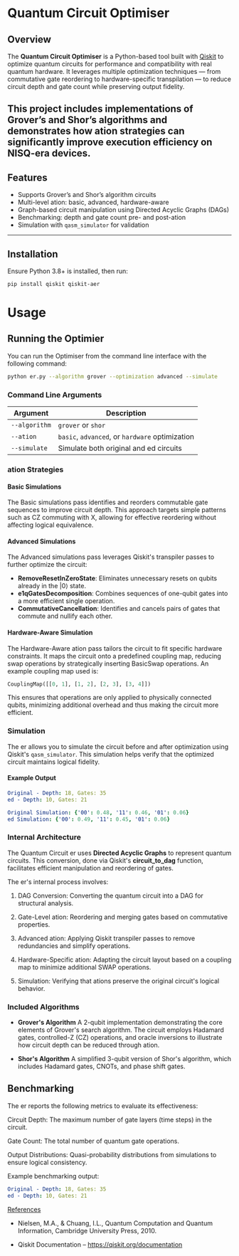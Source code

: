 #  Quantum Circuit Optimiser

##  Overview

The **Quantum Circuit Optimiser** is a Python-based tool built with [Qiskit](https://qiskit.org/) to optimize quantum circuits for performance and compatibility with real quantum hardware. It leverages multiple optimization techniques — from commutative gate reordering to hardware-specific transpilation — to reduce circuit depth and gate count while preserving output fidelity.

This project includes implementations of **Grover’s** and **Shor’s** algorithms and demonstrates how ation strategies can significantly improve execution efficiency on NISQ-era devices.
---
##  Features

-  Supports Grover’s and Shor’s algorithm circuits  
-  Multi-level ation: basic, advanced, hardware-aware  
-  Graph-based circuit manipulation using Directed Acyclic Graphs (DAGs)  
-  Benchmarking: depth and gate count pre- and post-ation  
-  Simulation with `qasm_simulator` for validation  

---

##  Installation

Ensure Python 3.8+ is installed, then run:

```bash
pip install qiskit qiskit-aer
```
# Usage

## Running the Optimier

You can run the Optimiser from the command line interface with the following command:

```bash
python er.py --algorithm grover --optimization advanced --simulate
```
### Command Line Arguments

| Argument         | Description                                                  |
|------------------|--------------------------------------------------------------|
| `--algorithm`    | `grover` or `shor` |
| `--ation` | `basic`, `advanced`, or `hardware` optimization                     |
| `--simulate`     | Simulate both original and ed circuits                       |


### ation Strategies

####  Basic Simulations
The Basic simulations pass identifies and reorders commutable gate sequences to improve circuit depth. This approach targets simple patterns such as CZ commuting with X, allowing for effective reordering without affecting logical equivalence.

#### Advanced Simulations
The Advanced simulations pass leverages Qiskit's transpiler passes to further optimize the circuit:

- **RemoveResetInZeroState**: Eliminates unnecessary resets on qubits already in the |0⟩ state.
- **e1qGatesDecomposition**: Combines sequences of one-qubit gates into a more efficient single operation.
- **CommutativeCancellation**: Identifies and cancels pairs of gates that commute and nullify each other.

####  Hardware-Aware Simulation
The Hardware-Aware ation pass tailors the circuit to fit specific hardware constraints. It maps the circuit onto a predefined coupling map, reducing swap operations by strategically inserting BasicSwap operations. An example coupling map used is:

```python
CouplingMap([[0, 1], [1, 2], [2, 3], [3, 4]])
```
This ensures that operations are only applied to physically connected qubits, minimizing additional overhead and thus making the circuit more efficient.

### Simulation
The er allows you to simulate the circuit before and after optimization using Qiskit's `qasm_simulator`. This simulation helps verify that the optimized circuit maintains logical fidelity.

#### Example Output
```yaml
Original - Depth: 18, Gates: 35
ed - Depth: 10, Gates: 21

Original Simulation: {'00': 0.48, '11': 0.46, '01': 0.06}
ed Simulation: {'00': 0.49, '11': 0.45, '01': 0.06}
```
### Internal Architecture

The Quantum Circuit er uses **Directed Acyclic Graphs**  to represent quantum circuits. This conversion, done via Qiskit's **circuit_to_dag** function, facilitates efficient manipulation and reordering of gates.

The er's internal process involves:

1. DAG Conversion: Converting the quantum circuit into a DAG for structural analysis.

2. Gate-Level ation: Reordering and merging gates based on commutative properties.

3. Advanced ation: Applying Qiskit transpiler passes to remove redundancies and simplify operations.

4. Hardware-Specific ation: Adapting the circuit layout based on a coupling map to minimize additional SWAP operations.

5. Simulation: Verifying that ations preserve the original circuit's logical behavior.

### Included Algorithms
* **Grover's Algorithm** A 2-qubit implementation demonstrating the core elements of Grover's search algorithm. The circuit employs Hadamard gates, controlled-Z (CZ) operations, and oracle inversions to illustrate how circuit depth can be reduced through ation.

* **Shor's Algorithm** 
A simplified 3-qubit version of Shor's algorithm, which includes Hadamard gates, CNOTs, and phase shift gates. 

Benchmarking
---
The er reports the following metrics to evaluate its effectiveness:

Circuit Depth: The maximum number of gate layers (time steps) in the circuit.

Gate Count: The total number of quantum gate operations.

Output Distributions: Quasi-probability distributions from simulations to ensure logical consistency.

Example benchmarking output:
```yaml
Original - Depth: 18, Gates: 35
ed - Depth: 10, Gates: 21
```

<ins>References</ins>

* Nielsen, M.A., & Chuang, I.L., Quantum Computation and Quantum Information, Cambridge University Press, 2010.

* Qiskit Documentation – https://qiskit.org/documentation
